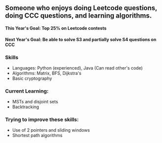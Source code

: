 <html>
<body>
  <h2>Someone who enjoys doing Leetcode questions, doing CCC questions, and learning algorithms.</h2>
  <h4>This Year's Goal: Top 25% on Leetcode contests</h4>
  <h4>Next Year's Goal: Be able to solve S3 and partially solve S4 questions on CCC</h4>
  
  <h3>Skills</h3>
  <ul>
    <li>Languages: Python (experienced), Java (Can read other's code)</li>
    <li>Algorithms: Matrix, BFS, Dijkstra's</li>
    <li>Basic cryptography</li>
  </ul>
  
  <h3>Current Learning:</h3>
  <ul>
    <li>MSTs and disjoint sets</li>
    <li>Backtracking</li>
  </ul>
  
  <h3>Trying to improve these skills:</h3>
  <ul>
    <li>Use of 2 pointers and sliding windows</li>
    <li>Shortest path algorithms</li>
  </ul>
</body>
</html>
